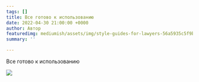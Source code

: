 ```yaml
---
tags: []
title: Все готово к использованию
date: 2022-04-30 21:00:00 +0000
author: Автор
featuredimg: mediumish/assets/img/style-guides-for-lawyers-56a5935c5f9b58b7d0dd72ae.jpeg
summary: ''

---
```

Все готово к использованию

![](mediumish/assets/img/style-guides-for-lawyers-56a5935c5f9b58b7d0dd72ae.jpeg)